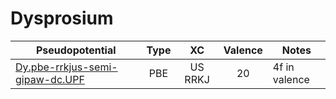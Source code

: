 # Dysprosium
| Pseudopotential | Type | XC | Valence | Notes |
|-----------------|:----:|:--:|:-------:|-------|
| [Dy.pbe-rrkjus-semi-gipaw-dc.UPF](./Dy.pbe-rrkjus-semi-gipaw-dc/Dy.pbe-rrkjus-semi-gipaw-dc.UPF) | PBE | US RRKJ | 20 | 4f in valence |

